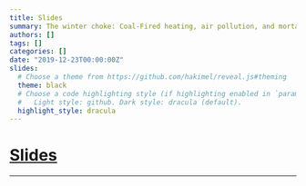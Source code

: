 ```yaml
---
title: Slides
summary: The winter choke: Coal-Fired heating, air pollution, and mortality in China
authors: []
tags: []
categories: []
date: "2019-12-23T00:00:00Z"
slides:
  # Choose a theme from https://github.com/hakimel/reveal.js#theming
  theme: black
  # Choose a code highlighting style (if highlighting enabled in `params.toml`)
  #   Light style: github. Dark style: dracula (default).
  highlight_style: dracula
---
```


# [Slides](https://wylilcarol.github.io/wylilcarol.github.io/Files/Choke.pdf)

---

